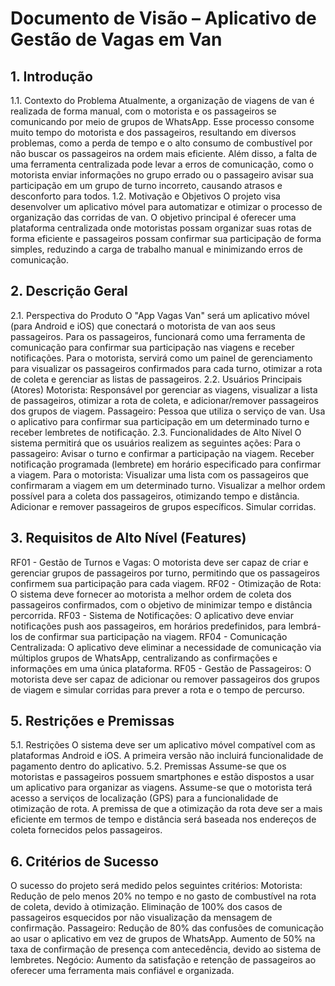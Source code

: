 # Documento de Visão – Aplicativo de Gestão de Vagas em Van

## 1. Introdução
1.1. Contexto do Problema
Atualmente, a organização de viagens de van é realizada de forma manual, com o motorista e os passageiros se comunicando por meio de grupos de WhatsApp. Esse processo consome muito tempo do motorista e dos passageiros, resultando em diversos problemas, como a perda de tempo e o alto consumo de combustível por não buscar os passageiros na ordem mais eficiente. Além disso, a falta de uma ferramenta centralizada pode levar a erros de comunicação, como o motorista enviar informações no grupo errado ou o passageiro avisar sua participação em um grupo de turno incorreto, causando atrasos e desconforto para todos.
1.2. Motivação e Objetivos
O projeto visa desenvolver um aplicativo móvel para automatizar e otimizar o processo de organização das corridas de van. O objetivo principal é oferecer uma plataforma centralizada onde motoristas possam organizar suas rotas de forma eficiente e passageiros possam confirmar sua participação de forma simples, reduzindo a carga de trabalho manual e minimizando erros de comunicação.

## 2. Descrição Geral
2.1. Perspectiva do Produto
O "App Vagas Van" será um aplicativo móvel (para Android e iOS) que conectará o motorista de van aos seus passageiros. Para os passageiros, funcionará como uma ferramenta de comunicação para confirmar sua participação nas viagens e receber notificações. Para o motorista, servirá como um painel de gerenciamento para visualizar os passageiros confirmados para cada turno, otimizar a rota de coleta e gerenciar as listas de passageiros.
2.2. Usuários Principais (Atores)
Motorista: Responsável por gerenciar as viagens, visualizar a lista de passageiros, otimizar a rota de coleta, e adicionar/remover passageiros dos grupos de viagem.
Passageiro: Pessoa que utiliza o serviço de van. Usa o aplicativo para confirmar sua participação em um determinado turno e receber lembretes de notificação.
2.3. Funcionalidades de Alto Nível
O sistema permitirá que os usuários realizem as seguintes ações:
Para o passageiro:
Avisar o turno e confirmar a participação na viagem.
Receber notificação programada (lembrete) em horário especificado para confirmar a viagem.
Para o motorista:
Visualizar uma lista com os passageiros que confirmaram a viagem em um determinado turno.
Visualizar a melhor ordem possível para a coleta dos passageiros, otimizando tempo e distância.
Adicionar e remover passageiros de grupos específicos.
Simular corridas.

## 3. Requisitos de Alto Nível (Features)
RF01 - Gestão de Turnos e Vagas: O motorista deve ser capaz de criar e gerenciar grupos de passageiros por turno, permitindo que os passageiros confirmem sua participação para cada viagem.
RF02 - Otimização de Rota: O sistema deve fornecer ao motorista a melhor ordem de coleta dos passageiros confirmados, com o objetivo de minimizar tempo e distância percorrida.
RF03 - Sistema de Notificações: O aplicativo deve enviar notificações push aos passageiros, em horários predefinidos, para lembrá-los de confirmar sua participação na viagem.
RF04 - Comunicação Centralizada: O aplicativo deve eliminar a necessidade de comunicação via múltiplos grupos de WhatsApp, centralizando as confirmações e informações em uma única plataforma.
RF05 - Gestão de Passageiros: O motorista deve ser capaz de adicionar ou remover passageiros dos grupos de viagem e simular corridas para prever a rota e o tempo de percurso.

## 5. Restrições e Premissas
5.1. Restrições
O sistema deve ser um aplicativo móvel compatível com as plataformas Android e iOS.
A primeira versão não incluirá funcionalidade de pagamento dentro do aplicativo.
5.2. Premissas
Assume-se que os motoristas e passageiros possuem smartphones e estão dispostos a usar um aplicativo para organizar as viagens.
Assume-se que o motorista terá acesso a serviços de localização (GPS) para a funcionalidade de otimização de rota.
A premissa de que a otimização da rota deve ser a mais eficiente em termos de tempo e distância será baseada nos endereços de coleta fornecidos pelos passageiros.

## 6. Critérios de Sucesso
O sucesso do projeto será medido pelos seguintes critérios:
Motorista:
Redução de pelo menos 20% no tempo e no gasto de combustível na rota de coleta, devido à otimização.
Eliminação de 100% dos casos de passageiros esquecidos por não visualização da mensagem de confirmação.
Passageiro:
Redução de 80% das confusões de comunicação ao usar o aplicativo em vez de grupos de WhatsApp.
Aumento de 50% na taxa de confirmação de presença com antecedência, devido ao sistema de lembretes.
Negócio:
Aumento da satisfação e retenção de passageiros ao oferecer uma ferramenta mais confiável e organizada.

